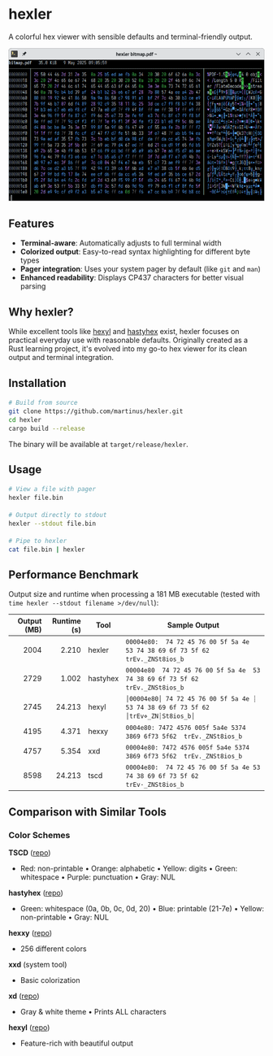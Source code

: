 # hexler

A colorful hex viewer with sensible defaults and terminal-friendly output.

![hexler screenshot](img/Screenshot_20251012_101602.png)

## Features

- **Terminal-aware**: Automatically adjusts to full terminal width
- **Colorized output**: Easy-to-read syntax highlighting for different byte types  
- **Pager integration**: Uses your system pager by default (like `git` and `man`)
- **Enhanced readability**: Displays CP437 characters for better visual parsing

## Why hexler?

While excellent tools like [hexyl](https://github.com/sharkdp/hexyl) and [hastyhex](https://github.com/skeeto/hastyhex) exist, hexler focuses on practical everyday use with reasonable defaults. Originally created as a Rust learning project, it's evolved into my go-to hex viewer for its clean output and terminal integration.

## Installation

```bash
# Build from source
git clone https://github.com/martinus/hexler.git
cd hexler
cargo build --release
```

The binary will be available at `target/release/hexler`.

## Usage

```bash
# View a file with pager
hexler file.bin

# Output directly to stdout  
hexler --stdout file.bin

# Pipe to hexler
cat file.bin | hexler
```

## Performance Benchmark

Output size and runtime when processing a 181 MB executable (tested with `time hexler --stdout filename >/dev/null`):

| Output (MB) | Runtime (s) | Tool     | Sample Output |
|------------:|------------:|----------|---------------|
|        2004 |       2.210 | hexler   | `00004e80:  74 72 45 76 00 5f 5a 4e  53 74 38 69 6f 73 5f 62  trEv._ZNSt8ios_b` |
|        2729 |       1.002 | hastyhex | `00004e80  74 72 45 76 00 5f 5a 4e  53 74 38 69 6f 73 5f 62  trEv._ZNSt8ios_b` |
|        2745 |      24.213 | hexyl    | `│00004e80│ 74 72 45 76 00 5f 5a 4e ┊ 53 74 38 69 6f 73 5f 62 │trEv⋄_ZN┊St8ios_b│` |
|        4195 |       4.371 | hexxy    | `0004e80: 7472 4576 005f 5a4e 5374 3869 6f73 5f62  trEv._ZNSt8ios_b` |
|        4757 |       5.354 | xxd      | `00004e80: 7472 4576 005f 5a4e 5374 3869 6f73 5f62  trEv._ZNSt8ios_b` |
|        8598 |      24.213 | tscd     | `00004e80:  74 72 45 76 00 5f 5a 4e 53 74 38 69 6f 73 5f 62  trEv·_ZNSt8ios_b` |


## Comparison with Similar Tools

### Color Schemes

**TSCD** ([repo](https://github.com/fosres/TSCD))
- Red: non-printable • Orange: alphabetic • Yellow: digits • Green: whitespace • Purple: punctuation • Gray: NUL

**hastyhex** ([repo](https://github.com/skeeto/hastyhex))  
- Green: whitespace (0a, 0b, 0c, 0d, 20) • Blue: printable (21-7e) • Yellow: non-printable • Gray: NUL

**hexxy** ([repo](https://github.com/sweetbbak/hexxy))
- 256 different colors

**xxd** (system tool)
- Basic colorization

**xd** ([repo](https://bitbucket.org/delan/xd/src/default/))
- Gray & white theme • Prints ALL characters

**hexyl** ([repo](https://github.com/sharkdp/hexyl))
- Feature-rich with beautiful output
